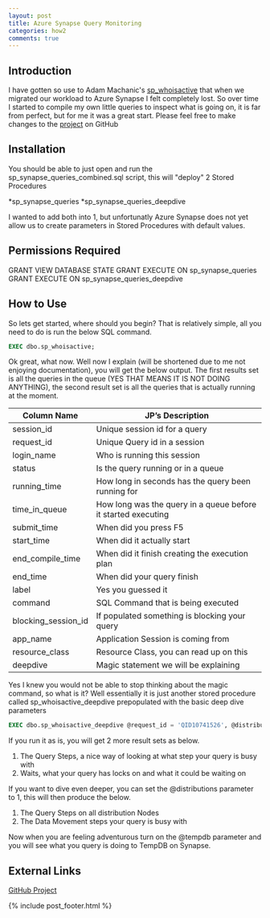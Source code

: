 ```yaml
---
layout: post
title: Azure Synapse Query Monitoring
categories: how2
comments: true
---
```


## Introduction
I have gotten so use to Adam Machanic's [sp_whoisactive](http://whoisactive.com/) that when we migrated our workload to Azure Synapse I felt completely lost. So over time I started to compile my own little queries to inspect what is going on, it is far from perfect, but for me it was a great start. Please feel free to make changes to the [project](https://github.com/JVoogt/sp_synapse_queries) on GitHub

## Installation
You should be able to just open and run the sp_synapse_queries_combined.sql script, this will "deploy" 2 Stored Procedures

*sp_synapse_queries
*sp_synapse_queries_deepdive

I wanted to add both into 1, but unfortunatly Azure Synapse does not yet allow us to create parameters in Stored Procedures with default values.

## Permissions Required

GRANT VIEW DATABASE STATE
GRANT EXECUTE ON sp_synapse_queries
GRANT EXECUTE ON sp_synapse_queries_deepdive

## How to Use
So lets get started, where should you begin? That is relatively simple, all you need to do is run the below SQL command.

```sql
EXEC dbo.sp_whoisactive;
```

Ok great, what now. Well now I explain (will be shortened due to me not enjoying documentation), you will get the below output. The first results set is all the queries in the queue (YES THAT MEANS IT IS NOT DOING ANYTHING), the second result set is all the queries that is actually running at the moment.


|Column Name	|JP’s Description|
| ------------ | ------------ |
|session_id	|Unique session id for a query|
|request_id	|Unique Query id in a session|
|login_name	|Who is running this session|
|status	|Is the query running or in a queue|
|running_time	|How long in seconds has the query been running for|
|time_in_queue	|How long was the query in a queue before it started executing|
|submit_time	|When did you press F5|
|start_time	|When did it actually start|
|end_compile_time	|When did it finish creating the execution plan|
|end_time	|When did your query finish|
|label	|Yes you guessed it|
|command	|SQL Command that is being executed|
|blocking_session_id	|If populated something is blocking your query|
|app_name	|Application Session is coming from|
|resource_class	|Resource Class, you can read up on this|
|deepdive	|Magic statement we will be explaining|

Yes I knew you would not be able to stop thinking about the magic command, so what is it? Well essentially it is just another stored procedure called sp_whoisactive_deepdive prepopulated with the basic deep dive parameters

```sql
EXEC dbo.sp_whoisactive_deepdive @request_id = 'QID10741526', @distributions = 0, @tempdb = 0
```

If you run it as is, you will get 2 more result sets as below.
1.	The Query Steps, a nice way of looking at what step your query is busy with
2.	Waits, what your query has locks on and what it could be waiting on

If you want to dive even deeper, you can set the @distributions parameter to 1, this will then produce the below.
1.	The Query Steps on all distribution Nodes
2.	The Data Movement steps your query is busy with

Now when you are feeling adventurous turn on the @tempdb parameter and you will see what you query is doing to TempDB on Synapse.

## External Links

[GitHub Project](https://github.com/JVoogt/sp_synapse_queries)

{% include post_footer.html %}
